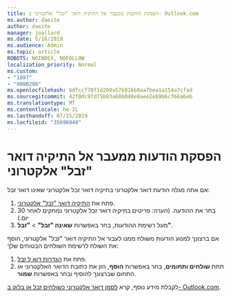 ```yaml
---
title: הפסקת הודעות ממעבר אל התיקיה דואר "זבל" אלקטרוני ב- Outlook.com
ms.author: daeite
author: daeite
manager: joallard
ms.date: 5/16/2019
ms.audience: Admin
ms.topic: article
ROBOTS: NOINDEX, NOFOLLOW
localization_priority: Normal
ms.custom:
- "1897"
- "9000290"
ms.openlocfilehash: 6dfccf70f1d200a57b916b8aa7bea1a154a7cfad
ms.sourcegitcommit: 42f0dc9fdf5b93a68b048e8aee2eb9b6cf66a6eb
ms.translationtype: MT
ms.contentlocale: he-IL
ms.lasthandoff: 07/15/2019
ms.locfileid: "35696940"
---
```

# <a name="stop-messages-from-going-to-your-junk-email-folder"></a>הפסקת הודעות ממעבר אל התיקיה דואר "זבל" אלקטרוני

אם אתה מגלה הודעת דואר אלקטרוני בתיקיה דואר זבל אלקטרוני שאינו דואר זבל:

1. פתח את [התיקיה דואר "זבל" אלקטרוני](https://outlook.live.com/mail/junkemail).
1. בחר את ההודעה. (*הערה:* פריטים בתיקיה דואר זבל אלקטרוני נמחקים לאחר 30 יום.)
1. מעל רשימת ההודעות, בחר באפשרות **שאינה "זבל"** > **"זבל"**.

אם ברצונך למנוע הודעות משולח ממנו לעבור אל התיקיה דואר "זבל" אלקטרוני, הוסף את השולח לרשימת השולחים הבטוחים שלך:

1. פתח את [הגדרות דוא ל זבל](https://go.microsoft.com/fwlink/?linkid=2035804).
1. תחת **שולחים ותחומים**, בחר באפשרות **הוסף**, הזן את כתובת הדואר האלקטרוני או התחום שברצונך להוסיף ובחר באפשרות **שמור**.

לקבלת מידע נוסף, קרא [לסמן דואר אלקטרוני כשולחים זבל או בלוק ב- Outlook.com](https://support.office.com/article/a3ece97b-82f8-4a5e-9ac3-e92fa6427ae4?wt.mc_id=Office_Outlook_com_Alchemy).
